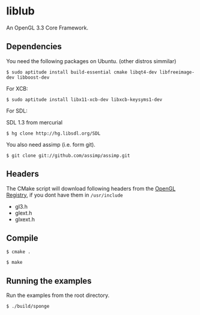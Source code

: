 liblub
======

An OpenGL 3.3 Core Framework.

Dependencies
------------

You need the following packages on Ubuntu. (other distros simmilar)


`$ sudo aptitude install build-essential cmake libqt4-dev libfreeimage-dev libboost-dev`

For XCB:

`$ sudo aptitude install libx11-xcb-dev libxcb-keysyms1-dev`

For SDL:

SDL 1.3 from mercurial

`$ hg clone http://hg.libsdl.org/SDL`


You also need assimp (i.e. form git).

`$ git clone git://github.com/assimp/assimp.git`

Headers
-------

The CMake script will download following headers from the [OpenGL Registry](http://www.opengl.org/registry/), if you dont have them in `/usr/include`
* gl3.h
* glext.h
* glxext.h

Compile
-------

`$ cmake .`

`$ make`


Running the examples
--------------------

Run the examples from the root directory.

`$ ./build/sponge`
